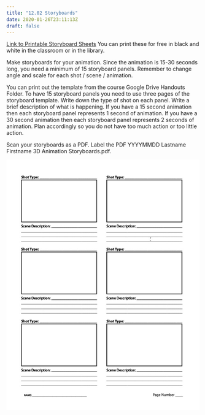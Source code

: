 ```yaml
---
title: "12.02 Storyboards"
date: 2020-01-26T23:11:13Z
draft: false
---
```


[Link to Printable Storyboard Sheets](./storyboard-template.jpg) You can print these for free in black and white in the classroom or in the library.

Make storyboards for your animation. Since the animation is 15-30 seconds long, you need a minimum of 15 storyboard panels. Remember to change angle and scale for each shot / scene / animation.

You can print out the template from the course Google Drive Handouts Folder. To have 15 storyboard panels you need to use three pages of the storyboard template. Write down the type of shot on each panel. Write a brief description of what is happening. If you have a 15 second animation then each storyboard panel represents 1 second of animation. If you have a 30 second animation then each storyboard panel represents 2 seconds of animation. Plan accordingly so you do not have too much action or too little action.

Scan your storyboards as a PDF. Label the PDF YYYYMMDD Lastname Firstname 3D Animation Storyboards.pdf.

![Storyboard Template](./storyboard-template.jpg)
